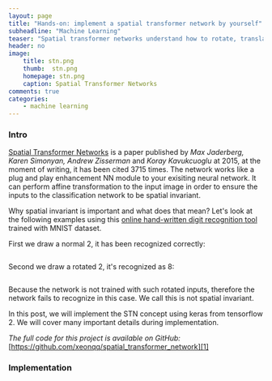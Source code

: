 ```yaml
---
layout: page
title: "Hands-on: implement a spatial transformer network by yourself"
subheadline: "Machine Learning"
teaser: "Spatial transformer networks understand how to rotate, translate a image. How does it learn to do it?"
header: no
image:
    title: stn.png
    thumb:  stn.png
    homepage: stn.png
    caption: Spatial Transformer Networks
comments: true
categories:
    - machine learning
---
```


### Intro
[Spatial Transformer Networks](https://arxiv.org/abs/1506.02025) is a paper published by *Max Jaderberg, Karen Simonyan, Andrew Zisserman* and *Koray Kavukcuoglu* at 2015, at the moment of writing, it has been cited 3715 times. 
The network works like a plug and play enhancement NN module to your exisiting neural network. It can perform affine transformation to the input image in order to ensure the inputs to the classification network to be spatial invariant.

Why spatial invariant is important and what does that mean?
Let's look at the following examples using this [online hand-written digit recognition tool][2] trained with MNIST dataset. 

First we draw a normal 2, it has been recognized correctly:

<img src="{{ site.urlimg }}normal_2.gif" alt="">

Second we draw a rotated 2, it's recognized as 8:

<img src="{{ site.urlimg }}rotated_2.gif" alt="">

Because the network is not trained with such rotated inputs, therefore the network fails to recognize in this case. We call this is not spatial invariant. 

In this post, we will implement the STN concept using keras from tensorflow 2. We will cover many important details during implementation. 

*The full code for this project is available on GitHub:*
[https://github.com/xeonqq/spatial_transformer_network][1]

### Implementation

[1]: https://github.com/xeonqq/spatial_transformer_network
[2]: https://www.cs.ryerson.ca/~aharley/vis/conv/

